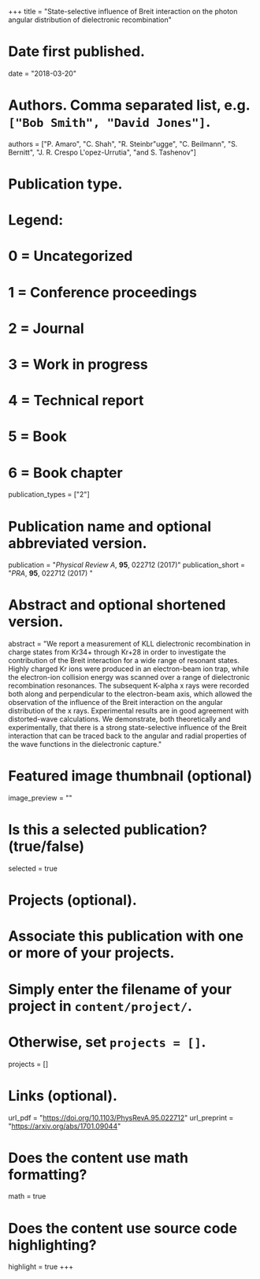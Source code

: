 +++
title = "State-selective influence of Breit interaction on the photon angular distribution of dielectronic recombination"

# Date first published.
date = "2018-03-20"

# Authors. Comma separated list, e.g. `["Bob Smith", "David Jones"]`.
authors = ["P. Amaro", "C. Shah", "R. Steinbr\"ugge", "C. Beilmann", "S. Bernitt", "J. R. Crespo L\'opez-Urrutia", "and S. Tashenov"]

# Publication type.
# Legend:
# 0 = Uncategorized
# 1 = Conference proceedings
# 2 = Journal
# 3 = Work in progress
# 4 = Technical report
# 5 = Book
# 6 = Book chapter
publication_types = ["2"]

# Publication name and optional abbreviated version.
publication = "*Physical Review A*, **95**, 022712 (2017)"
publication_short = "*PRA*, **95**, 022712 (2017) "

# Abstract and optional shortened version.
abstract = "We report a measurement of KLL dielectronic recombination in charge states from Kr34+ through Kr+28 in order to investigate the contribution of the Breit interaction for a wide range of resonant states. Highly charged Kr ions were produced in an electron-beam ion trap, while the electron-ion collision energy was scanned over a range of dielectronic recombination resonances. The subsequent K-alpha x rays were recorded both along and perpendicular to the electron-beam axis, which allowed the observation of the influence of the Breit interaction on the angular distribution of the x rays. Experimental results are in good agreement with distorted-wave calculations. We demonstrate, both theoretically and experimentally, that there is a strong state-selective influence of the Breit interaction that can be traced back to the angular and radial properties of the wave functions in the dielectronic capture."

# Featured image thumbnail (optional)
image_preview = ""

# Is this a selected publication? (true/false)
selected = true

# Projects (optional).
#   Associate this publication with one or more of your projects.
#   Simply enter the filename of your project in `content/project/`.
#   Otherwise, set `projects = []`.
projects = []

# Links (optional).
url_pdf = "https://doi.org/10.1103/PhysRevA.95.022712"
url_preprint = "https://arxiv.org/abs/1701.09044"

# Does the content use math formatting?
math = true

# Does the content use source code highlighting?
highlight = true
+++
